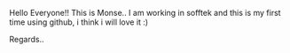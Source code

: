 Hello Everyone!!
This is Monse.. I am working in sofftek and this is my first time using github, i think i will love it :)

Regards..
